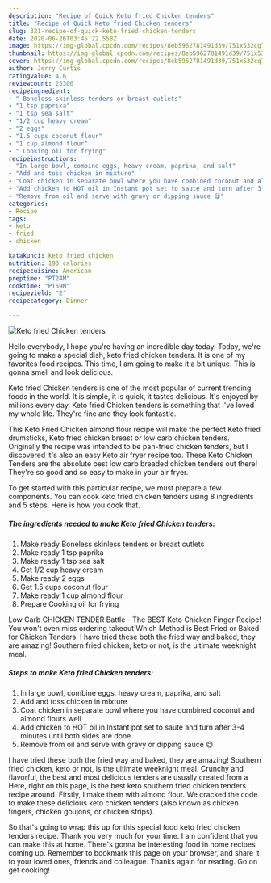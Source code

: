 ```yaml
---
description: "Recipe of Quick Keto fried Chicken tenders"
title: "Recipe of Quick Keto fried Chicken tenders"
slug: 321-recipe-of-quick-keto-fried-chicken-tenders
date: 2020-06-26T03:45:22.558Z
image: https://img-global.cpcdn.com/recipes/8eb5962781491d39/751x532cq70/keto-fried-chicken-tenders-recipe-main-photo.jpg
thumbnail: https://img-global.cpcdn.com/recipes/8eb5962781491d39/751x532cq70/keto-fried-chicken-tenders-recipe-main-photo.jpg
cover: https://img-global.cpcdn.com/recipes/8eb5962781491d39/751x532cq70/keto-fried-chicken-tenders-recipe-main-photo.jpg
author: Jerry Curtis
ratingvalue: 4.6
reviewcount: 25306
recipeingredient:
- " Boneless skinless tenders or breast cutlets"
- "1 tsp paprika"
- "1 tsp sea salt"
- "1/2 cup heavy cream"
- "2 eggs"
- "1.5 cups coconut flour"
- "1 cup almond flour"
- " Cooking oil for frying"
recipeinstructions:
- "In large bowl, combine eggs, heavy cream, paprika, and salt"
- "Add and toss chicken in mixture"
- "Coat chicken in separate bowl where you have combined coconut and almond flours well"
- "Add chicken to HOT oil in Instant pot set to saute and turn after 3-4 minutes until both sides are done"
- "Remove from oil and serve with gravy or dipping sauce 😋"
categories:
- Recipe
tags:
- keto
- fried
- chicken

katakunci: keto fried chicken 
nutrition: 193 calories
recipecuisine: American
preptime: "PT24M"
cooktime: "PT59M"
recipeyield: "2"
recipecategory: Dinner

---
```



![Keto fried Chicken tenders](https://img-global.cpcdn.com/recipes/8eb5962781491d39/751x532cq70/keto-fried-chicken-tenders-recipe-main-photo.jpg)

Hello everybody, I hope you're having an incredible day today. Today, we're going to make a special dish, keto fried chicken tenders. It is one of my favorites food recipes. This time, I am going to make it a bit unique. This is gonna smell and look delicious.

Keto fried Chicken tenders is one of the most popular of current trending foods in the world. It is simple, it is quick, it tastes delicious. It's enjoyed by millions every day. Keto fried Chicken tenders is something that I've loved my whole life. They're fine and they look fantastic.

This Keto Fried Chicken almond flour recipe will make the perfect Keto fried drumsticks, Keto fried chicken breast or low carb chicken tenders. Originally the recipe was intended to be pan-fried chicken tenders, but I discovered it&#39;s also an easy Keto air fryer recipe too. These Keto Chicken Tenders are the absolute best low carb breaded chicken tenders out there! They&#39;re so good and so easy to make in your air fryer.


To get started with this particular recipe, we must prepare a few components. You can cook keto fried chicken tenders using 8 ingredients and 5 steps. Here is how you cook that.

<!--inarticleads1-->

##### The ingredients needed to make Keto fried Chicken tenders:

1. Make ready  Boneless skinless tenders or breast cutlets
1. Make ready 1 tsp paprika
1. Make ready 1 tsp sea salt
1. Get 1/2 cup heavy cream
1. Make ready 2 eggs
1. Get 1.5 cups coconut flour
1. Make ready 1 cup almond flour
1. Prepare  Cooking oil for frying


Low Carb CHICKEN TENDER Battle - The BEST Keto Chicken Finger Recipe! You won&#39;t even miss ordering takeout Which Method is Best Fried or Baked for Chicken Tenders. I have tried these both the fried way and baked, they are amazing! Southern fried chicken, keto or not, is the ultimate weeknight meal. 

<!--inarticleads2-->

##### Steps to make Keto fried Chicken tenders:

1. In large bowl, combine eggs, heavy cream, paprika, and salt
1. Add and toss chicken in mixture
1. Coat chicken in separate bowl where you have combined coconut and almond flours well
1. Add chicken to HOT oil in Instant pot set to saute and turn after 3-4 minutes until both sides are done
1. Remove from oil and serve with gravy or dipping sauce 😋


I have tried these both the fried way and baked, they are amazing! Southern fried chicken, keto or not, is the ultimate weeknight meal. Crunchy and flavorful, the best and most delicious tenders are usually created from a Here, right on this page, is the best keto southern fried chicken tenders recipe around. Firstly, I make them with almond flour. We cracked the code to make these delicious keto chicken tenders (also known as chicken fingers, chicken goujons, or chicken strips). 

So that's going to wrap this up for this special food keto fried chicken tenders recipe. Thank you very much for your time. I am confident that you can make this at home. There's gonna be interesting food in home recipes coming up. Remember to bookmark this page on your browser, and share it to your loved ones, friends and colleague. Thanks again for reading. Go on get cooking!

